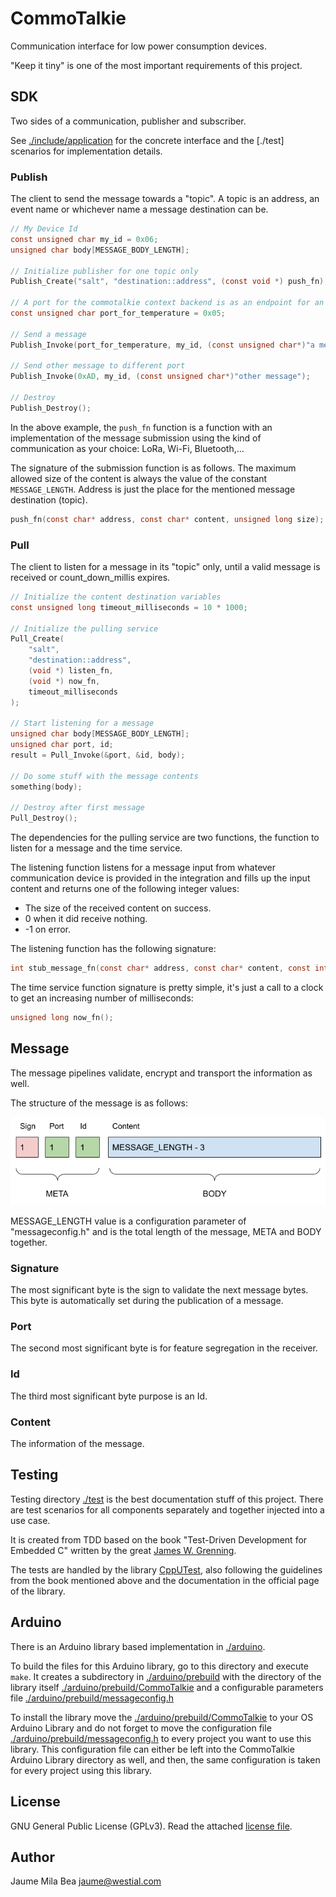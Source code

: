 CommoTalkie
===========

Communication interface for low power consumption devices.

"Keep it tiny" is one of the most important requirements of this project.

## SDK ##

Two sides of a communication, publisher and subscriber. 

See [./include/application](./include/application) for the concrete interface
and the [./test] scenarios for implementation details.

### Publish ###

The client to send the message towards a "topic". A topic is an address, an
event name or whichever name a message destination can be.

```c
// My Device Id
const unsigned char my_id = 0x06;
unsigned char body[MESSAGE_BODY_LENGTH];

// Initialize publisher for one topic only
Publish_Create("salt", "destination::address", (const void *) push_fn);

// A port for the commotalkie context backend is as an endpoint for an HTTP API
const unsigned char port_for_temperature = 0x05;

// Send a message
Publish_Invoke(port_for_temperature, my_id, (const unsigned char*)"a message");

// Send other message to different port
Publish_Invoke(0xAD, my_id, (const unsigned char*)"other message");

// Destroy
Publish_Destroy();
```

In the above example, the `push_fn` function is a function with an 
implementation of the message submission using the kind of communication as your 
choice: LoRa, Wi-Fi, Bluetooth,...

The signature of the submission function is as follows. The maximum allowed size
of the content is always the value of the constant `MESSAGE_LENGTH`. Address is 
just the place for the mentioned message destination (topic).

```c
push_fn(const char* address, const char* content, unsigned long size);
```

### Pull ###

The client to listen for a message in its "topic" only, until a valid message is
received or count_down_millis expires.

```c
// Initialize the content destination variables
const unsigned long timeout_milliseconds = 10 * 1000;

// Initialize the pulling service
Pull_Create(
    "salt",
    "destination::address",
    (void *) listen_fn,
    (void *) now_fn,
    timeout_milliseconds
);

// Start listening for a message
unsigned char body[MESSAGE_BODY_LENGTH];
unsigned char port, id;
result = Pull_Invoke(&port, &id, body);

// Do some stuff with the message contents
something(body);

// Destroy after first message
Pull_Destroy();
```

The dependencies for the pulling service are two functions, the function to
listen for a message and the time service.

The listening function listens for a message input from whatever communication 
device is provided in the integration and fills up the input content and 
returns one of the following integer values:

* The size of the received content on success.
* 0 when it did receive nothing.
* -1 on error.

The listening function has the following signature:

```c
int stub_message_fn(const char* address, const char* content, const int size);
```

The time service function signature is pretty simple, it's just a call to a 
clock to get an increasing number of milliseconds:

```c
unsigned long now_fn();
```

## Message ##

The message pipelines validate, encrypt and transport the information as well.

The structure of the message is as follows:

![message structure](doc/messageschema.png)

MESSAGE_LENGTH value is a configuration parameter of "messageconfig.h" and is
the total length of the message, META and BODY together.

### Signature ###

The most significant byte is the sign to validate the next message bytes. This 
byte is automatically set during the publication of a message.

### Port ###

The second most significant byte is for feature segregation in the receiver.

### Id ###

The third most significant byte purpose is an Id.

### Content ###

The information of the message.

## Testing ##

Testing directory [./test](./test) is the best documentation stuff of this 
project. There are test scenarios for all components separately and together 
injected into a use case.

It is created from TDD based on the book "Test-Driven Development for Embedded C"
written by the great [James W. Grenning](https://wingman-sw.com/).

The tests are handled by the library [CppUTest](https://cpputest.github.io/),
also following the guidelines from the book mentioned above and the documentation
in the official page of the library.

## Arduino ##

There is an Arduino library based implementation in [./arduino](./arduino).

To build the files for this Arduino library, go to this directory and execute
`make`. It creates a subdirectory in [./arduino/prebuild](./arduino/prebuild)
with the directory of the library itself [./arduino/prebuild/CommoTalkie](./arduino/prebuild/CommoTalkie)
and a configurable parameters file [./arduino/prebuild/messageconfig.h](./arduino/prebuild/messageconfig.h)

To install the library move the [./arduino/prebuild/CommoTalkie](./arduino/prebuild/CommoTalkie)
to your OS Arduino Library and do not forget to move the configuration file
[./arduino/prebuild/messageconfig.h](./arduino/prebuild/messageconfig.h) to every 
project you want to use this library. This configuration file can either be left
into the CommoTalkie Arduino Library directory as well, and then, the same
configuration is taken for every project using this library.

## License ##

GNU General Public License (GPLv3). Read the attached [license file](LICENSE.txt).

## Author ##

Jaume Mila Bea <jaume@westial.com>